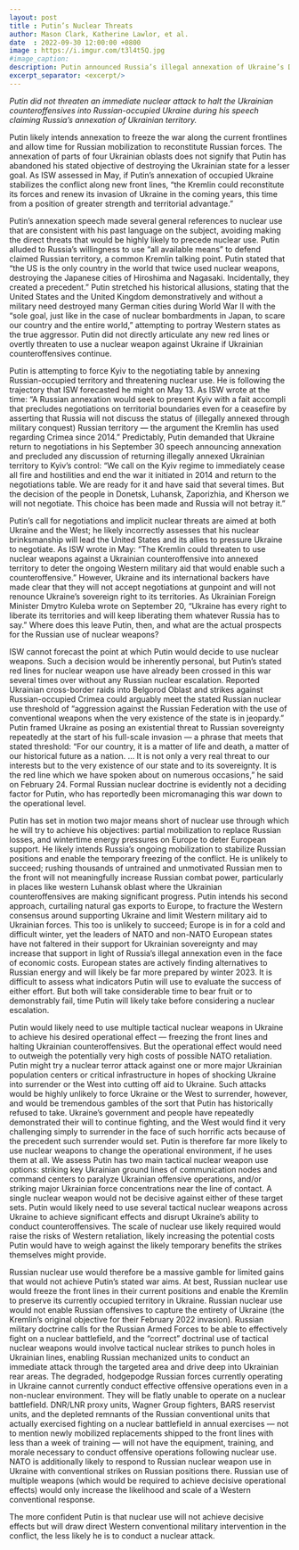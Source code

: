 ```yaml
---
layout: post
title : Putin’s Nuclear Threats
author: Mason Clark, Katherine Lawlor, et al.
date  : 2022-09-30 12:00:00 +0800
image : https://i.imgur.com/t3l4t5Q.jpg
#image_caption: 
description: Putin announced Russia’s illegal annexation of Ukraine’s Donetsk, Luhansk, Kherson, and Zaporizhia oblasts on September 30 even as Ukrainian forces encircled Russian troops in the key city of Lyman, immediately demonstrating that Russia will struggle to hold the territory it claims to have annexed.
excerpt_separator: <excerpt/>
---
```


_Putin did not threaten an immediate nuclear attack to halt the Ukrainian counteroffensives into Russian-occupied Ukraine during his speech claiming Russia’s annexation of Ukrainian territory._

<excerpt/>

Putin likely intends annexation to freeze the war along the current frontlines and allow time for Russian mobilization to reconstitute Russian forces. The annexation of parts of four Ukrainian oblasts does not signify that Putin has abandoned his stated objective of destroying the Ukrainian state for a lesser goal. As ISW assessed in May, if Putin’s annexation of occupied Ukraine stabilizes the conflict along new front lines, “the Kremlin could reconstitute its forces and renew its invasion of Ukraine in the coming years, this time from a position of greater strength and territorial advantage.”

Putin’s annexation speech made several general references to nuclear use that are consistent with his past language on the subject, avoiding making the direct threats that would be highly likely to precede nuclear use. Putin alluded to Russia’s willingness to use “all available means” to defend claimed Russian territory, a common Kremlin talking point. Putin stated that “the US is the only country in the world that twice used nuclear weapons, destroying the Japanese cities of Hiroshima and Nagasaki. Incidentally, they created a precedent.” Putin stretched his historical allusions, stating that the United States and the United Kingdom demonstratively and without a military need destroyed many German cities during World War II with the “sole goal, just like in the case of nuclear bombardments in Japan, to scare our country and the entire world,” attempting to portray Western states as the true aggressor. Putin did not directly articulate any new red lines or overtly threaten to use a nuclear weapon against Ukraine if Ukrainian counteroffensives continue.

Putin is attempting to force Kyiv to the negotiating table by annexing Russian-occupied territory and threatening nuclear use. He is following the trajectory that ISW forecasted he might on May 13. As ISW wrote at the time: “A Russian annexation would seek to present Kyiv with a fait accompli that precludes negotiations on territorial boundaries even for a ceasefire by asserting that Russia will not discuss the status of (illegally annexed through military conquest) Russian territory — the argument the Kremlin has used regarding Crimea since 2014.” Predictably, Putin demanded that Ukraine return to negotiations in his September 30 speech announcing annexation and precluded any discussion of returning illegally annexed Ukrainian territory to Kyiv’s control: “We call on the Kyiv regime to immediately cease all fire and hostilities and end the war it initiated in 2014 and return to the negotiations table. We are ready for it and have said that several times. But the decision of the people in Donetsk, Luhansk, Zaporizhia, and Kherson we will not negotiate. This choice has been made and Russia will not betray it.”

Putin’s call for negotiations and implicit nuclear threats are aimed at both Ukraine and the West; he likely incorrectly assesses that his nuclear brinksmanship will lead the United States and its allies to pressure Ukraine to negotiate. As ISW wrote in May: “The Kremlin could threaten to use nuclear weapons against a Ukrainian counteroffensive into annexed territory to deter the ongoing Western military aid that would enable such a counteroffensive.” However, Ukraine and its international backers have made clear that they will not accept negotiations at gunpoint and will not renounce Ukraine’s sovereign right to its territories. As Ukrainian Foreign Minister Dmytro Kuleba wrote on September 20, “Ukraine has every right to liberate its territories and will keep liberating them whatever Russia has to say.” Where does this leave Putin, then, and what are the actual prospects for the Russian use of nuclear weapons?

ISW cannot forecast the point at which Putin would decide to use nuclear weapons. Such a decision would be inherently personal, but Putin’s stated red lines for nuclear weapon use have already been crossed in this war several times over without any Russian nuclear escalation. Reported Ukrainian cross-border raids into Belgorod Oblast and strikes against Russian-occupied Crimea could arguably meet the stated Russian nuclear use threshold of “aggression against the Russian Federation with the use of conventional weapons when the very existence of the state is in jeopardy.” Putin framed Ukraine as posing an existential threat to Russian sovereignty repeatedly at the start of his full-scale invasion — a phrase that meets that stated threshold: “For our country, it is a matter of life and death, a matter of our historical future as a nation. … It is not only a very real threat to our interests but to the very existence of our state and to its sovereignty. It is the red line which we have spoken about on numerous occasions,” he said on February 24. Formal Russian nuclear doctrine is evidently not a deciding factor for Putin, who has reportedly been micromanaging this war down to the operational level.

Putin has set in motion two major means short of nuclear use through which he will try to achieve his objectives: partial mobilization to replace Russian losses, and wintertime energy pressures on Europe to deter European support. He likely intends Russia’s ongoing mobilization to stabilize Russian positions and enable the temporary freezing of the conflict. He is unlikely to succeed; rushing thousands of untrained and unmotivated Russian men to the front will not meaningfully increase Russian combat power, particularly in places like western Luhansk oblast where the Ukrainian counteroffensives are making significant progress. Putin intends his second approach, curtailing natural gas exports to Europe, to fracture the Western consensus around supporting Ukraine and limit Western military aid to Ukrainian forces. This too is unlikely to succeed; Europe is in for a cold and difficult winter, yet the leaders of NATO and non-NATO European states have not faltered in their support for Ukrainian sovereignty and may increase that support in light of Russia’s illegal annexation even in the face of economic costs. European states are actively finding alternatives to Russian energy and will likely be far more prepared by winter 2023. It is difficult to assess what indicators Putin will use to evaluate the success of either effort. But both will take considerable time to bear fruit or to demonstrably fail, time Putin will likely take before considering a nuclear escalation.

Putin would likely need to use multiple tactical nuclear weapons in Ukraine to achieve his desired operational effect — freezing the front lines and halting Ukrainian counteroffensives. But the operational effect would need to outweigh the potentially very high costs of possible NATO retaliation. Putin might try a nuclear terror attack against one or more major Ukrainian population centers or critical infrastructure in hopes of shocking Ukraine into surrender or the West into cutting off aid to Ukraine. Such attacks would be highly unlikely to force Ukraine or the West to surrender, however, and would be tremendous gambles of the sort that Putin has historically refused to take. Ukraine’s government and people have repeatedly demonstrated their will to continue fighting, and the West would find it very challenging simply to surrender in the face of such horrific acts because of the precedent such surrender would set. Putin is therefore far more likely to use nuclear weapons to change the operational environment, if he uses them at all. We assess Putin has two main tactical nuclear weapon use options: striking key Ukrainian ground lines of communication nodes and command centers to paralyze Ukrainian offensive operations, and/or striking major Ukrainian force concentrations near the line of contact. A single nuclear weapon would not be decisive against either of these target sets. Putin would likely need to use several tactical nuclear weapons across Ukraine to achieve significant effects and disrupt Ukraine’s ability to conduct counteroffensives. The scale of nuclear use likely required would raise the risks of Western retaliation, likely increasing the potential costs Putin would have to weigh against the likely temporary benefits the strikes themselves might provide.

Russian nuclear use would therefore be a massive gamble for limited gains that would not achieve Putin’s stated war aims. At best, Russian nuclear use would freeze the front lines in their current positions and enable the Kremlin to preserve its currently occupied territory in Ukraine. Russian nuclear use would not enable Russian offensives to capture the entirety of Ukraine (the Kremlin’s original objective for their February 2022 invasion). Russian military doctrine calls for the Russian Armed Forces to be able to effectively fight on a nuclear battlefield, and the “correct” doctrinal use of tactical nuclear weapons would involve tactical nuclear strikes to punch holes in Ukrainian lines, enabling Russian mechanized units to conduct an immediate attack through the targeted area and drive deep into Ukrainian rear areas. The degraded, hodgepodge Russian forces currently operating in Ukraine cannot currently conduct effective offensive operations even in a non-nuclear environment. They will be flatly unable to operate on a nuclear battlefield. DNR/LNR proxy units, Wagner Group fighters, BARS reservist units, and the depleted remnants of the Russian conventional units that actually exercised fighting on a nuclear battlefield in annual exercises — not to mention newly mobilized replacements shipped to the front lines with less than a week of training — will not have the equipment, training, and morale necessary to conduct offensive operations following nuclear use. NATO is additionally likely to respond to Russian nuclear weapon use in Ukraine with conventional strikes on Russian positions there. Russian use of multiple weapons (which would be required to achieve decisive operational effects) would only increase the likelihood and scale of a Western conventional response.

The more confident Putin is that nuclear use will not achieve decisive effects but will draw direct Western conventional military intervention in the conflict, the less likely he is to conduct a nuclear attack.
